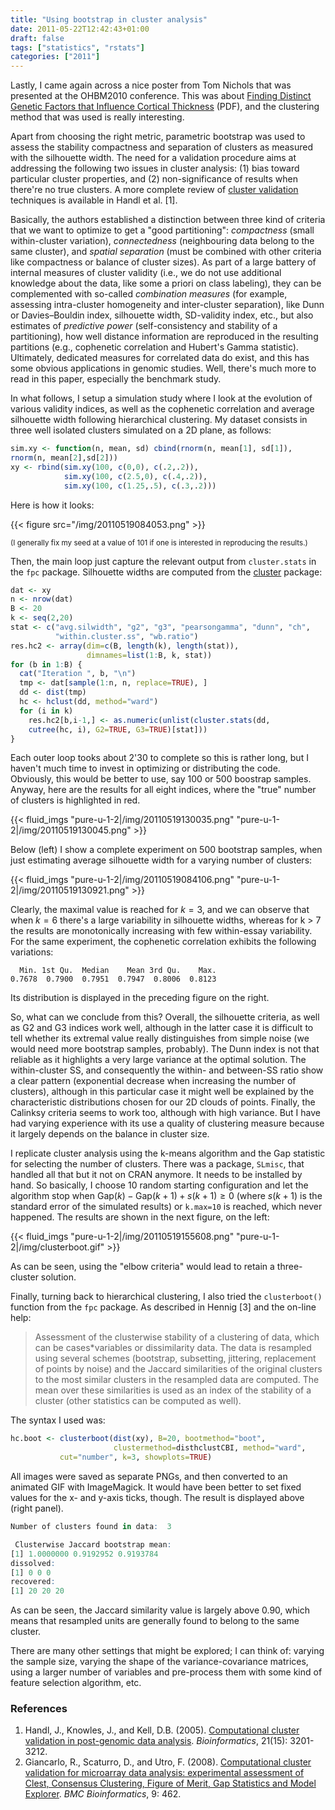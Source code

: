 ```yaml
---
title: "Using bootstrap in cluster analysis"
date: 2011-05-22T12:42:43+01:00
draft: false
tags: ["statistics", "rstats"]
categories: ["2011"]
---
```


Lastly, I came again across a nice poster from Tom Nichols that was presented at the OHBM2010 conference. This was about [Finding Distinct Genetic Factors that Influence Cortical Thickness](http://www2.warwick.ac.uk/fac/sci/statistics/staff/academic-research/nichols/presentations/ohbm2010/nichols-ohbm2010-CoheritabilityClustering.pdf) (PDF), and the clustering method that was used is really interesting.

Apart from choosing the right metric, parametric bootstrap was used to assess the stability compactness and separation of clusters as measured with the silhouette width. The need for a validation procedure aims at addressing the following two issues in cluster analysis: (1) bias toward particular cluster properties, and (2) non-significance of results when there're no true clusters. A more complete review of [cluster validation](http://dbkgroup.org/handl/clustervalidation/) techniques is available in Handl et al. [1]. 

Basically, the authors established a distinction between three kind of criteria that we want to optimize to get a "good partitioning": *compactness* (small within-cluster variation), *connectedness* (neighbouring data belong to the same cluster), and *spatial separation* (must be combined with other criteria like compactness or balance of cluster sizes). As part of a large battery of internal measures of cluster validity (i.e., we do not use additional knowledge about the data, like some a priori on class labeling), they can be complemented with so-called *combination measures* (for example, assessing intra-cluster homogeneity and inter-cluster separation), like Dunn or Davies–Bouldin index, silhouette width, SD-validity index, etc., but also estimates of *predictive power* (self-consistency and stability of a partitioning), how well distance information are reproduced in the resulting partitions (e.g., cophenetic correlation and Hubert's Gamma statistic). Ultimately, dedicated measures for correlated data do exist, and this has some obvious applications in genomic studies. Well, there's much more to read in this paper, especially the benchmark study.

In what follows, I setup a simulation study where I look at the evolution of various validity indices, as well as the cophenetic correlation and average silhouette width following hierarchical clustering. My dataset consists in three well isolated clusters simulated on a 2D plane, as follows:

```r
sim.xy <- function(n, mean, sd) cbind(rnorm(n, mean[1], sd[1]),
rnorm(n, mean[2],sd[2]))
xy <- rbind(sim.xy(100, c(0,0), c(.2,.2)),
            sim.xy(100, c(2.5,0), c(.4,.2)),
            sim.xy(100, c(1.25,.5), c(.3,.2)))
```

Here is how it looks:

{{< figure src="/img/20110519084053.png" >}}

<small>(I generally fix my seed at a value of 101 if one is interested in reproducing the results.)</small>

Then, the main loop just capture the relevant output from `cluster.stats` in the `fpc` package. Silhouette widths are computed from the [cluster]() package:

```r
dat <- xy
n <- nrow(dat)
B <- 20
k <- seq(2,20)
stat <- c("avg.silwidth", "g2", "g3", "pearsongamma", "dunn", "ch",
          "within.cluster.ss", "wb.ratio")
res.hc2 <- array(dim=c(B, length(k), length(stat)),
                 dimnames=list(1:B, k, stat))
for (b in 1:B) {
  cat("Iteration ", b, "\n")
  tmp <- dat[sample(1:n, n, replace=TRUE), ]
  dd <- dist(tmp)
  hc <- hclust(dd, method="ward")
  for (i in k)
    res.hc2[b,i-1,] <- as.numeric(unlist(cluster.stats(dd, 
    cutree(hc, i), G2=TRUE, G3=TRUE)[stat]))
}
```

Each outer loop tooks about 2'30 to complete so this is rather long, but I haven't much time to invest in optimizing or distributing the code. Obviously, this would be better to use, say 100 or 500 boostrap samples. Anyway, here are the results for all eight indices, where the "true" number of clusters is highlighted in red.

{{< fluid_imgs
  "pure-u-1-2|/img/20110519130035.png"
  "pure-u-1-2|/img/20110519130045.png" >}}

Below (left) I show a complete experiment on 500 bootstrap samples, when just estimating average silhouette width for a varying number of clusters:

{{< fluid_imgs
  "pure-u-1-2|/img/20110519084106.png"
  "pure-u-1-2|/img/20110519130921.png" >}}

Clearly, the maximal value is reached for $k = 3$, and we can observe that when $k = 6$ there's a large variability in silhouette widths, whereas for k > 7 the results are monotonically increasing with few within-essay variability. For the same experiment, the cophenetic correlation exhibits the following variations:

```
  Min. 1st Qu.  Median    Mean 3rd Qu.    Max. 
0.7678  0.7900  0.7951  0.7947  0.8006  0.8123 
```

Its distribution is displayed in the preceding figure on the right.

So, what can we conclude from this? Overall, the silhouette criteria, as well as G2 and G3 indices work well, although in the latter case it is difficult to tell whether its extremal value really distinguishes from simple noise (we would need more bootstrap samples, probably). The Dunn index is not that reliable as it highlights a very large variance at the optimal solution. The within-cluster SS, and consequently the within- and between-SS ratio show a clear pattern (exponential decrease when increasing the number of clusters), although in this particular case it might well be explained by the characteristic distributions chosen for our 2D clouds of points. Finally, the Calinksy criteria seems to work too, although with high variance. But I have had varying experience with its use a quality of clustering measure because it largely depends on the balance in cluster size.

I replicate cluster analysis using the k-means algorithm and the Gap statistic for selecting the number of clusters. There was a package, `SLmisc`, that handled all that but it not on CRAN anymore. It needs to be installed by hand. So basically, I choose 10 random starting configuration and let the algorithm stop when $\text{Gap}(k) - \text{Gap}(k+1) + s(k+1) \ge 0$ (where $s(k+1)$ is the standard error of the simulated results) or `k.max=10` is reached, which never happened. The results are shown in the next figure, on the left:

{{< fluid_imgs
  "pure-u-1-2|/img/20110519155608.png"
  "pure-u-1-2|/img/clusterboot.gif" >}}

As can be seen, using the "elbow criteria" would lead to retain a three-cluster solution.

Finally, turning back to hierarchical clustering, I also tried the `clusterboot()` function from the `fpc` package. As described in Hennig [3] and the on-line help:

> Assessment of the clusterwise stability of a clustering of data, which can be cases*variables or dissimilarity data. The data is resampled using several schemes (bootstrap, subsetting, jittering, replacement of points by noise) and the Jaccard similarities of the original clusters to the most similar clusters in the resampled data are computed. The mean over these similarities is used as an index of the stability of a cluster (other statistics can be computed as well).

The syntax I used was:

```r
hc.boot <- clusterboot(dist(xy), B=20, bootmethod="boot",
                       clustermethod=disthclustCBI, method="ward", 
           cut="number", k=3, showplots=TRUE)
```

All images were saved as separate PNGs, and then converted to an animated GIF with ImageMagick. It would have been better to set fixed values for the x- and y-axis ticks, though. The result is displayed above (right panel).

```r
Number of clusters found in data:  3 

 Clusterwise Jaccard bootstrap mean:
[1] 1.0000000 0.9192952 0.9193784
dissolved:
[1] 0 0 0
recovered:
[1] 20 20 20
```

As can be seen, the Jaccard similarity value is largely above 0.90, which means that resampled units are generally found to belong to the same cluster.

There are many other settings that might be explored; I can think of: varying the sample size, varying the shape of the variance-covariance matrices, using a larger number of variables and pre-process them with some kind of feature selection algorithm, etc.

### References

1. Handl, J., Knowles, J., and Kell, D.B. (2005). [Computational cluster validation in post-genomic data analysis](http://bioinformatics.oxfordjournals.org/content/21/15/3201.full). *Bioinformatics*,
21(15): 3201-3212.
2. Giancarlo, R., Scaturro, D., and Utro, F. (2008). [Computational cluster validation for microarray data analysis: experimental assessment of Clest, Consensus Clustering, Figure of Merit, Gap Statistics and Model Explorer](http://www.biomedcentral.com/1471-2105/9/462). *BMC Bioinformatics*, 9: 462.
